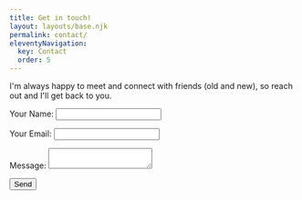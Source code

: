 ```yaml
---
title: Get in touch!
layout: layouts/base.njk
permalink: contact/
eleventyNavigation:
  key: Contact
  order: 5
---
```


I'm always happy to meet and connect with friends (old and new), so reach out and I'll get back to you.

<form name="contact" method="POST" data-netlify="true">
  <p>
    <label>Your Name: <input type="text" name="name" /></label>   
  </p>
  <p>
    <label>Your Email: <input type="email" name="email" /></label>
  </p>
  <p>
    <label>Message: <textarea name="message"></textarea></label>
  </p>
  <p>
    <button type="submit">Send</button>
  </p>
</form>


